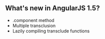 ## What's new in AngularJS 1.5?

* .component method
* Multiple transclusion
* Lazily compiling transclude functions
